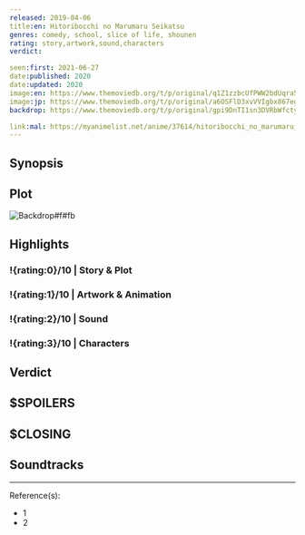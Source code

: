 ```yaml
---
released: 2019-04-06
title:en: Hitoribocchi no Marumaru Seikatsu
genres: comedy, school, slice of life, shounen
rating: story,artwork,sound,characters
verdict:

seen:first: 2021-06-27
date:published: 2020
date:updated: 2020
image:en: https://www.themoviedb.org/t/p/original/q1Z1zzbcUfPWW2bdUqra5iJ2MiS.jpg
image:jp: https://www.themoviedb.org/t/p/original/a6OSFlD3xvVVIgbx867egPlOPpZ.jpg
backdrop: https://www.themoviedb.org/t/p/original/gpi9DnTI1sn3DVRbWfctyJVecvv.jpg

link:mal: https://myanimelist.net/anime/37614/hitoribocchi_no_marumaru_seikatsu
---
```



## Synopsis

## Plot

![Backdrop#f#fb](https://www.themoviedb.org/t/p/original/lteiIjL87MEPMUTshkOuk7z13gF.jpg "Source: TMDB")

## Highlights

### !{rating:0}/10 | Story & Plot

### !{rating:1}/10 | Artwork & Animation

### !{rating:2}/10 | Sound

### !{rating:3}/10 | Characters

## Verdict

## $SPOILERS

## $CLOSING

## Soundtracks

***
Reference(s):

- 1
- 2
